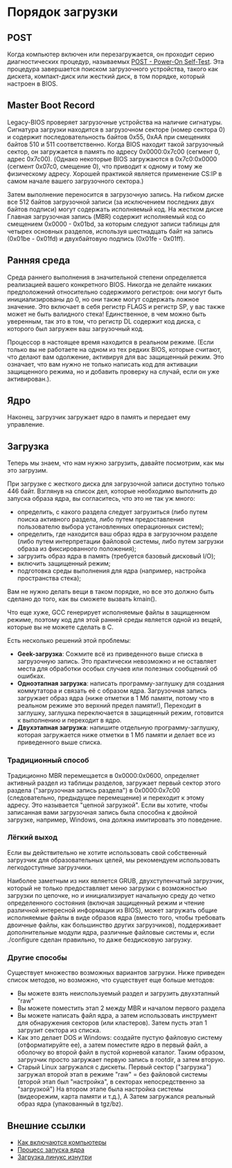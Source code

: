 # Порядок загрузки

## POST

Когда компьютер включен или перезагружается, он проходит серию диагностических процедур, называемых [POST - Power-On Self-Test](https://ru.wikipedia.org/wiki/POST_(аппаратное_обеспечение)). Эта процедура завершается поиском загрузочного устройства, такого как дискета, компакт-диск или жесткий диск, в том порядке, который настроен в BIOS.

## Master Boot Record

Legacy-BIOS проверяет загрузочные устройства на наличие сигнатуры. Сигнатура загрузки находится в загрузочном секторе (номер сектора 0) и содержит последовательность байтов 0x55, 0xAA при смещениях байтов 510 и 511 соответственно. Когда BIOS находит такой загрузочный сектор, он загружается в память по адресу 0x0000:0x7c00 (сегмент 0, адрес 0x7c00). (Однако некоторые BIOS загружаются в 0x7c0:0x0000 (сегмент 0x07c0, смещение 0), что приводит к одному и тому же физическому адресу. Хорошей практикой является применение CS:IP в самом начале вашего загрузочного сектора.)

Затем выполнение переносится в загрузочную запись. На гибком диске все 512 байтов загрузочной записи (за исключением последних двух байтов подписи) могут содержать исполняемый код. На жестком диске Главная загрузочная запись (MBR) содержит исполняемый код со смещением 0x0000 - 0x01bd, за которым следуют записи таблицы для четырех основных разделов, используя шестнадцать байт на запись (0x01be - 0x01fd) и двухбайтовую подпись (0x01fe - 0x01ff).

## Ранняя среда

Cреда раннего выполнения в значительной степени определяется реализацией вашего конкретного BIOS. Никогда не делайте никаких предположений относительно содержимого регистров: они могут быть инициализированы до 0, но они также могут содержать ложное значение. Это включает в себя регистр FLAGS и регистр SP, у вас также может не быть валидного стека! Единственное, в чем можно быть уверенным, так это в том, что регистр DL содержит код диска, с которого был загружен ваш загрузочный код.

Процессор в настоящее время находится в реальном режиме. (Если только вы не работаете на одном из тех редких BIOS, которые считают, что делают вам одолжение, активируя для вас защищенный режим. Это означает, что вам нужно не только написать код для активации защищенного режима, но и добавить проверку на случай, если он уже активирован.).

## Ядро

Наконец, загрузчик загружает ядро в память и передает ему управление.

## Загрузка

Теперь мы знаем, что нам нужно загрузить, давайте посмотрим, как мы это загрузим.

При загрузке с жесткого диска для загрузочной записи доступно только 446 байт. Взглянув на список дел, которые необходимо выполнить до запуска образа ядра, вы согласитесь, что это не так уж много:

- определить, с какого раздела следует загрузиться (либо путем поиска активного раздела, либо путем предоставления пользователю выбора установленных операционных систем);
- определить, где находится ваш образ ядра в загрузочном разделе (либо путем интерпретации файловой системы, либо путем загрузки образа из фиксированного положения);
- загрузить образ ядра в память (требуется базовый дисковый I/O);
- включить защищенный режим;
- подготовка среды выполнения для ядра (например, настройка пространства стека);

Вам не нужно делать вещи в таком порядке, но все это должно быть сделано до того, как вы сможете вызвать kmain().

Что еще хуже, GCC генерирует исполняемые файлы в защищенном режиме, поэтому код для этой ранней среды является одной из вещей, которые вы не можете сделать в C.

Есть несколько решений этой проблемы:

- **Geek-загрузка**: Сожмите всё из приведенного выше списка в загрузочную запись. Это практически невозможно и не оставляет места для обработки особых случаев или полезных сообщений об ошибках.
- **Одноэтапная загрузка**: написать программу-заглушку для создания коммутатора и связать её с образом ядра. Загрузочная запись загружает образ ядра (ниже отметки в 1 Мб памяти, потому что в реальном режиме это верхний предел памяти!), Переходит в заглушку, заглушка переключается в защищенный режим, готовится к выполнению и переходит в ядро.
- **Двухэтапная загрузка**: напишите отдельную программу-заглушку, которая загружается ниже отметки в 1 Мб памяти и делает все из приведенного выше списка.

### Традиционный способ

Традиционно MBR перемещается в 0x0000:0x0600, определяет активный раздел из таблицы разделов, загружает первый сектор этого раздела ("загрузочная запись раздела") в 0x0000:0x7c00 (следовательно, предыдущее перемещение) и переходит к этому адресу. Это называется "цепной загрузкой". Если вы хотите, чтобы записанная вами загрузочная запись была способна к двойной загрузке, например, Windows, она должна имитировать это поведение.

### Лёгкий выход

Если вы действительно не хотите использовать свой собственный загрузчик для образовательных целей, мы рекомендуем использовать легкодоступные загрузчики.

Наиболее заметным из них является GRUB, двухступенчатый загрузчик, который не только предоставляет меню загрузки с возможностью загрузки по цепочке, но и инициализирует начальную среду до четко определенного состояния (включая защищенный режим и чтение различной интересной информации из BIOS), может загружать общие исполняемые файлы в виде образов ядра (вместо того, чтобы требовать двоичные файлы, как большинство других загрузчиков), поддерживает дополнительные модули ядра, различные файловые системы и, если ./configure сделан правильно, то даже бездисковую загрузку.

### Другие способы

Существует множество возможных вариантов загрузки. Ниже приведен список методов, но возможно, что существует еще больше методов:

- Вы можете взять неиспользуемый раздел и загрузить двухэтапный "raw"
- Вы можете поместить этап 2 между MBR и началом первого раздела
- Вы можете написать файл ядра, а затем использовать инструмент для обнаружения секторов (или кластеров). Затем пусть этап 1 загрузит сектора из списка.
- Как это делает DOS и Windows: создайте пустую файловую систему (отформатируйте ее), а затем поместите ядро в первый файл, а оболочку во второй файл в пустой корневой каталог. Таким образом, загрузчик просто загружает первую запись в rootdir, а затем вторую.
- Старый Linux загружался с дискеты. Первый сектор ("загрузка") загружал второй этап в режиме "raw" = без файловой системы (второй этап был "настройка", в секторах непосредственно за "загрузкой") На втором этапе была настройка системы (видеорежим, карта памяти и т.д.), А Затем загружался реальный образ ядра (упакованный в tgz/bz).

## Внешние ссылки

- [Как включаются компьютеры](https://manybutfinite.com/post/how-computers-boot-up/)
- [Процесс запуска ядра](https://manybutfinite.com/post/kernel-boot-process/)
- [Загрузка линукс изнутри](https://developer.ibm.com/technologies/linux/articles/l-linuxboot/)